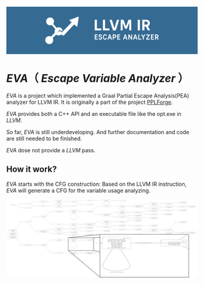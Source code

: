 ﻿![](./readme/banner.png)

# $EVA$（ $Escape$ $Variable$ $Analyzer$ ）

$EVA$ is a project which implemented a $\text{Graal Partial Escape Analysis(PEA)}$ analyzer for LLVM IR. It is originally a part of the project [PPLForge](https://github.com/FSMargoo/PPLForge).

$EVA$ provides both a C++ API and an executable file like the $\text{opt.exe}$ in $LLVM$.

So far, $EVA$ is still underdeveloping. And further documentation and code are still needed to be finished.

$EVA$ dose not provide a $LLVM$ pass.

## How it work?

$EVA$ starts with the CFG construction: Based on the LLVM IR instruction, $EVA$ will generate a CFG for the variable usage analyzing.

![](./readme/CFG.png)